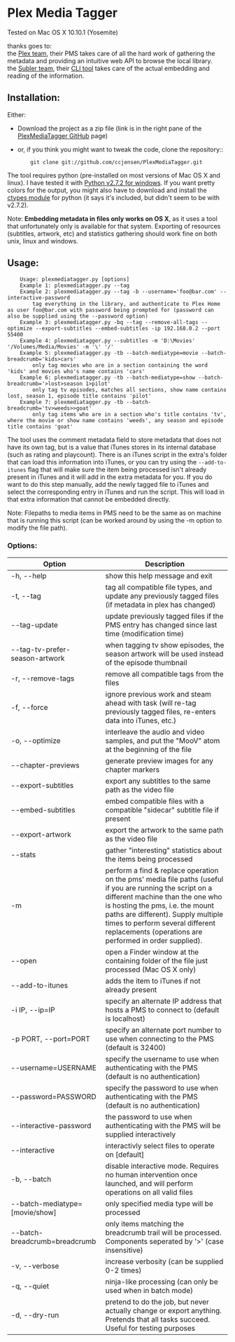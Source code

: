 #  Plex Media Tagger
Tested on Mac OS X 10.10.1 (Yosemite)  

thanks goes to:  
the [Plex team](http://www.plexapp.com), their PMS takes care of all the hard work of gathering the metadata and providing an intuitive web API to browse the local library.  
the [Subler team](https://bitbucket.org/galad87/subler), their [CLI tool](https://bitbucket.org/galad87/sublercli) takes care of the actual embedding and reading of the information.  

## Installation:
Either:  

 *  Download the project as a zip file (link is in the right pane of the [PlexMediaTagger GitHub](https://github.com/ccjensen/PlexMediaTagger) page)  
 *  or, if you think you might want to tweak the code, clone the repository::  

    		git clone git://github.com/ccjensen/PlexMediaTagger.git

The tool requires python (pre-installed on most versions of Mac OS X and linux). I have tested it with [Python v2.7.2 for windows](http://python.org/getit/releases/2.7.2/). If you want pretty colors for the output, you might also have to download and install the [ctypes module](http://python.net/crew/theller/ctypes/) for python (it says it's included, but didn't seem to be with v2.7.2).

Note: __Embedding metadata in files only works on OS X__, as it uses a tool that unfortunately only is available for that system. Exporting of resources (subtitles, artwork, etc) and statistics gathering should work fine on both unix, linux and windows.

## Usage: 

		Usage: plexmediatagger.py [options]
		Example 1: plexmediatagger.py --tag
		Example 2: plexmediatagger.py --tag -b --username='foo@bar.com' --interactive-password
			tag everything in the library, and authenticate to Plex Home as user foo@bar.com with password being prompted for (password can also be supplied using the --password option)
		Example 3: plexmediatagger.py -bq --tag --remove-all-tags --optimize --export-subtitles --embed-subtitles -ip 192.168.0.2 --port 55400
		Example 4: plexmediatagger.py --subtitles -m 'D:\Movies' '/Volumes/Media/Movies' -m '\' '/'
		Example 5: plexmediatagger.py -tb --batch-mediatype=movie --batch-breadcrumb='kids>cars'
			only tag movies who are in a section containing the word 'kids' and movies who's name contains 'cars'
		Example 6: plexmediatagger.py -tb --batch-mediatype=show --batch-breadcrumb='>lost>season 1>pilot'
			only tag tv episodes, matches all sections, show name contains lost, season 1, episode title contains 'pilot'
		Example 7: plexmediatagger.py -tb --batch-breadcrumb='tv>weeds>>goat'
			only tag items who are in a section who's title contains 'tv', where the movie or show name contains 'weeds', any season and episode title contains 'goat' 

The tool uses the comment metadata field to store metadata that does not have its own tag, but is a value that iTunes stores in its internal database (such as rating and playcount). There is an iTunes script in the extra's folder that can load this information into iTunes, or you can try using the `--add-to-itunes` flag that will make sure the item being processed isn't already present in iTunes and it will add in the extra metadata for you. If you do want to do this step manually, add the newly tagged file to iTunes and select the corresponding entry in iTunes and run the script. This will load in that extra information that cannot be embedded directly.

Note: Filepaths to media items in PMS need to be the same as on machine that is running this script (can be worked around by using the -m option to modify the file path).

### Options:

| Option                         | Description                                                                                                                                                                                                                                                                                                           |
| ------------------------------ | --------------------------------------------------------------------------------------------------------------------------------------------------------------------------------------------------------------------------------------------------------------------------------------------------------------------- |
| -h, --help                     | show this help message and exit                                                                                                                                                                                                                                                                                       |
| -t, --tag                      | tag all compatible file types, and update any previously tagged files (if metadata in plex has changed)                                                                                                                                                                                                               |
| --tag-update                   | update previously tagged files if the PMS entry has changed since last time (modification time)                                                                                                                                                                                                                       |
| --tag-tv-prefer-season-artwork | when tagging tv show episodes, the season artwork will be used instead of the episode thumbnail                                                                                                                                                                                                                       |
| -r, --remove-tags              | remove all compatible tags from the files                                                                                                                                                                                                                                                                             |
| -f, --force                    | ignore previous work and steam ahead with task (will re-tag previously tagged files, re-enters data into iTunes, etc.)                                                                                                                                                                                                |
| -o, --optimize                 | interleave the audio and video samples, and put the "MooV" atom at the beginning of the file                                                                                                                                                                                                                          |
| --chapter-previews             | generate preview images for any chapter markers                                                                                                                                                                                                                                                                       |
| --export-subtitles             | export any subtitles to the same path as the video file                                                                                                                                                                                                                                                               |
| --embed-subtitles              | embed compatible files with a compatible "sidecar" subtitle file if present                                                                                                                                                                                                                                           |
| --export-artwork               | export the artwork to the same path as the video file                                                                                                                                                                                                                                                                 |
| --stats                        | gather "interesting" statistics about the items being processed                                                                                                                                                                                                                                                       |
| -m                             | perform a find & replace operation on the pms' media file paths (useful if you are running the script on a different machine than the one who is hosting the pms, i.e. the mount paths are different). Supply multiple times to perform several different replacements (operations are performed in order supplied).  |
| --open                         | open a Finder window at the containing folder of the file just processed (Mac OS X only)                                                                                                                                                                                                                              |
| --add-to-itunes                | adds the item to iTunes if not already present                                                                                                                                                                                                                                                                        |
| -i IP, --ip=IP                 |  specify an alternate IP address that hosts a PMS to connect to (default is localhost)                                                                                                                                                                                                                                |
| -p PORT, --port=PORT           | specify an alternate port number to use when connecting to the PMS (default is 32400)                                                                                                                                                                                                                                 |
| --username=USERNAME            | specify the username to use when authenticating with the PMS (default is no authentication)                                                                                                                                                                                                                           |
| --password=PASSWORD            | specify the password to use when authenticating with the PMS (default is no authentication)                                                                                                                                                                                                                           |
| --interactive-password         | the password to use when authenticating with the PMS will be supplied interactively                                                                                                                                                                                                                                   |
| --interactive                  | interactivly select files to operate on [default]                                                                                                                                                                                                                                                                     |
| -b, --batch                    | disable interactive mode. Requires no human intervention once launched, and will perform operations on all valid files                                                                                                                                                                                                |
| --batch-mediatype=[movie/show] | only specified media type will be processed                                                                                                                                                                                                                                                                           |
| --batch-breadcrumb=breadcrumb  | only items matching the breadcrumb trail will be processed. Components seperated by '>' (case insensitive)                                                                                                                                                                                                            |
| -v, --verbose                  | increase verbosity (can be supplied 0-2 times)                                                                                                                                                                                                                                                                        |
| -q, --quiet                    | ninja-like processing (can only be used when in batch mode)                                                                                                                                                                                                                                                           |
| -d, --dry-run                  | pretend to do the job, but never actually change or export anything. Pretends that all tasks succeed. Useful for testing purposes                                                                                                                                                                                     |
